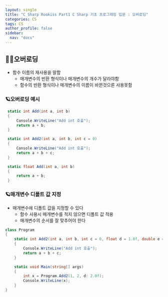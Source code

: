 ```yaml
---
layout: single
title: "C Sharp Rookiss Part1 C Sharp 기초 프로그래밍 입문 : 오버로딩"
categories: CS
tags: CS
author_profile: false
sidebar:
  nav: "docs"
---
```


## 🙇‍♀️오버로딩

* 함수 이름의 재사용을 말함
  * 매개변수의 반환 형식이나 매개변수의 개수가 달라야함
  * 함수의 반환 형식이나 매개변수의 이름이 바뀐것으론 사용못함

### 🪐오버로딩 예시
```cs
 static int Add(int a, int b)
 {
     Console.WriteLine("Add int 호출");
     return a + b;
 }

 static int Add2(int a, int b, int c = 0)
 {
     Console.WriteLine("Add int 호출");
     return a + b + c;
 }

 static float Add(int a, int b)
 {
     return a + b;
 }
```

### 🪐매개변수 디폴트 값 지정
* 매개변수에 디폴트 값을 지정할 수 있다
  * 함수 사용시 매개변수를 적지 않으면 디폴트 값 적용
  * 매개변수의 순서를 잘 맞추어야 한다

```cs
class Program
{
    static int Add2(int a, int b, int c = 0, float d = 1.0f, double e = 3.0)
    {
        Console.WriteLine("Add int 호출");
        return a + b + c;
    }

    static void Main(string[] args)
    {
        int x = Program.Add2(1, 2, d: 2.0f);
        Console.WriteLine(x);
    }
}
```
